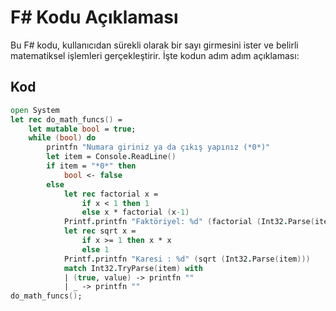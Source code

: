 # F# Kodu Açıklaması

Bu F# kodu, kullanıcıdan sürekli olarak bir sayı girmesini ister ve belirli matematiksel işlemleri gerçekleştirir. İşte kodun adım adım açıklaması:

## Kod

```fsharp
open System
let rec do_math_funcs() =
    let mutable bool = true;
    while (bool) do
        printfn "Numara giriniz ya da çıkış yapınız (*0*)"
        let item = Console.ReadLine()
        if item = "*0*" then
            bool <- false
        else 
            let rec factorial x =
                if x < 1 then 1
                else x * factorial (x-1)
            Printf.printfn "Faktöriyel: %d" (factorial (Int32.Parse(item)))
            let rec sqrt x =
                if x >= 1 then x * x
                else 1
            Printf.printfn "Karesi : %d" (sqrt (Int32.Parse(item)))
            match Int32.TryParse(item) with
            | (true, value) -> printfn ""
            | _ -> printfn ""
do_math_funcs();
```

